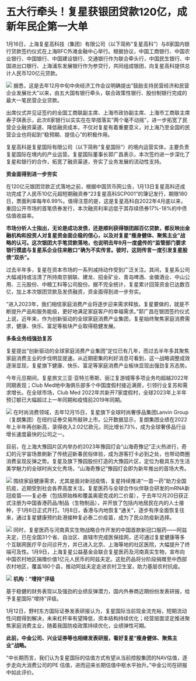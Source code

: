 # 五大行牵头！复星获银团贷款120亿，成新年民企第一大单

1月16日，上海复星高科技（集团）有限公司（以下简称“复星高科”）与8家国内银行贷款签约仪式在上海BFC外滩金融中心举行。根据协议，中国工商银行、中国农业银行、中国银行、中国建设银行、交通银行作为联合牵头行，中国民生银行、中国进出口银行、上海浦东发展银行作为参贷行，共同组成银团，向复星高科提供总计人民币120亿元贷款。

![](https://inews.gtimg.com/news_bt/OD0pXD8kJfO7InWfzgToTKXTXMrIELcOEnG3_yOG-vfywAA/1000)
据悉，这是去年12月中旬中央经济工作会议明确提出“鼓励支持民营经济和民营企业发展壮大”以来，由五大国有银行牵头，联合政策性银行、股份制银行完成的最大一笔民营企业贷款。

出席仪式并见证签约的全国工商联副主席、上海市政协副主席、上海市工商联主席寿子琪表示，此次8家银行以实实在在举措落实“两个毫不动摇”，进一步拓宽了民营企业融资渠道、降低融资成本，不仅对复星有着重要意义，对上海乃至全国的民营企业也将起到“稳预期、提信心”的积极作用。

复星高科是复星国际有限公司（以下简称“复星国际”）的境内运营实体，主要负责复星国际在境内的产业运营。复星国际董事长郭广昌表示，本次签约进一步深化了复星和银行的合作，拓宽了融资渠道，夯实了业务发展的流动性支持。

**资金面得到进一步夯实**

在120亿元银团贷款正式落地之前，根据中国货币网公告，1月13日复星高科还成功完成了人民币10亿元超短期融资券“23复星高科SCP001”的簿记发行，期限180日，票面利率每年6.99%。值得注意的是，这是复星高科自2022年4月底以来，重回公开市场的首笔债券发行，本次融资利率远低于其存续债券17%-18%的中债估值收益率。

**市场分析人士指出，无论是成功发债，还是顺利获得银团超百亿贷款，都反映出金融机构和投资人对复星资金面企稳的信心，以及对复星“瘦身健体、聚焦主业”战略的认可。这次银团大手笔贷款落地，也说明去年9月一度盛传的“监管部门要求银行摸底与复星系企业往来敞口”确为不实传言。彼时，这则传言一度引发复星股债“双杀”。**

过去半年多，复星在资本市场的一系列减持动作受到广泛关注。其间，复星系公司大幅减持或沽清了所持南京钢联、建龙、招金矿业、青岛啤酒、金徽酒业、中山公用、三元股份、中粮工科等公司股份。据不完全统计，复星累计回笼资金已达数百亿，加上本次银团贷款及发债融资，资金面得到进一步夯实。

“进入2023年，我们相信家庭消费产业将逐步迎来需求释放。复星要做的，就是不断提升产品和服务能级，更好地满足家庭客户的幸福需求。”郭广昌在银团签约仪式上说，近年来，作为创新驱动的全球家庭消费产业集团，复星始终聚焦家庭消费需求，健康、快乐、富足等板块产业取得稳健发展。

**多条业务线强劲复苏**

复星提出“创新驱动的全球家庭消费产业集团”定位已有几年，而过去半年多其聚焦家庭消费主业的步伐明显提速。从近期密集的利好消息可看到，这一战略调整成效逐渐显现，复星旗下健康、快乐、富足等家庭消费产业板块显现出强劲复苏态势。

今年元旦期间，复星旅文三亚·亚特兰蒂斯、丽江复游城等多项业务均超越2022年同期表现；Club
Med地中海俱乐部多个中国度假村接近满房，引领行业复苏和需求增长。在全球市场，Club Med
2022年共新开7家度假村，全球2023年上半年预订额已大幅超过上一年同期和疫情前2019年同期。

![](https://inews.gtimg.com/news_bt/OxMwOkYMUGYuK5qyn4FRvXMlS-6gSzt4nnf9M9JLgHCvMAA/1000)
在时尚消费领域，去年12月15日，复星旗下全球时尚奢侈品集团Lanvin
Group（复朗集团）在纽约证券交易所敲钟上市。公开数据显示，复朗集团业绩在2022年上半年再创新高，录得收入2.02亿欧元，同比增长73%，成为全球奢侈品行业增长速度最快的公司之一。

目前，在上海大豫园片区内举办的2023年豫园灯会“山海奇豫记”正火热进行，奇幻的元宇宙场景刷新了传统迎新春民俗体验，成为游客打卡必到之处，也带动商圈消费呈现反弹之势。复星及旗下豫园股份打造的大豫园片区，定位为极具东方生活美学魅力的全球时尚文化秀场，“山海奇豫记”豫园灯会即为新年推出的首场大秀。

![](https://inews.gtimg.com/news_bt/Oh5XbzS_jK-HRP6X8PF5UV4dw1PkT3kMx1NItGXv8K3CQAA/1000)
围绕家庭健康需求，尤其是面对新冠疫情，复星持续推进“一苗一药”助力全国抗疫，近期受到社会各界高度关注。复星医药与全球合作伙伴联合研发的mRNA新冠疫苗——复必泰（包括原始株和覆盖奥密克戎的二价苗），于去年12月20日获正式注册为中国香港药品/制品（生物制品），并开放了包括内地居民在内的人士接种，于1月6日正式开打。1月8日，香港与内地恢复“通关”，逐步有序全面恢复往来，通过复星健康预约赴港接种复必泰二价疫苗，成为了民众防疫新选择。

![](https://inews.gtimg.com/news_bt/OQhTQm3eYw5dbGtBjbW4wfEjwq3QXlLuJOY0Sir52KjrsAA/1000)
同时，复星医药与河南真实生物战略合作开发的中国首款新冠口服药——阿兹夫定，已在全国31个省、自治区、直辖市完成医保挂网，还可通过复星健康等多个互联网医疗平台问诊开方，并已进入北京、上海等地的社区医院，大幅提升了终端可及性。1月9日，上海复星公益基金会联合复星医药及河南真实生物，宣布向中国农村地区捐赠价值1亿元人民币的阿兹夫定。这批药品将分阶段捐赠至中西部农村地区，覆盖180个县，推动阿兹夫定走进农村卫生室，助力基层农村抗疫。

![](https://inews.gtimg.com/news_bt/O6dYvRBkKWSCrfzFZr4yOHunAE8efv4BoqZcrfWmzrjk8AA/1000)
**机构：“增持”评级**

基于稳健的财务表现以及强劲的业绩反弹潜力，国内外券商近期纷纷发表研报，给予复星国际“增持”评级。

1月12日，野村东方国际证券发表研报认为，复星国际当前现金流充裕，短期流动性问题得到解决，未来杠杆率有望降低，资本结构持续优化；经营层面坚定推进聚焦家庭消费主业，随着我国防疫政策持续优化，业绩弹性可期。

**此前，中金公司、兴业证券等也相继发表研报，看好复星“瘦身健体、聚焦主业”战略。**

“中长期而言，我们认为复星国际的估值方式有望从当前控股集团的NAV估值，逐步走向大消费公司的PE
估值，进而迎来长期估值中枢水平抬升。”中金公司在研报中如此评价。

